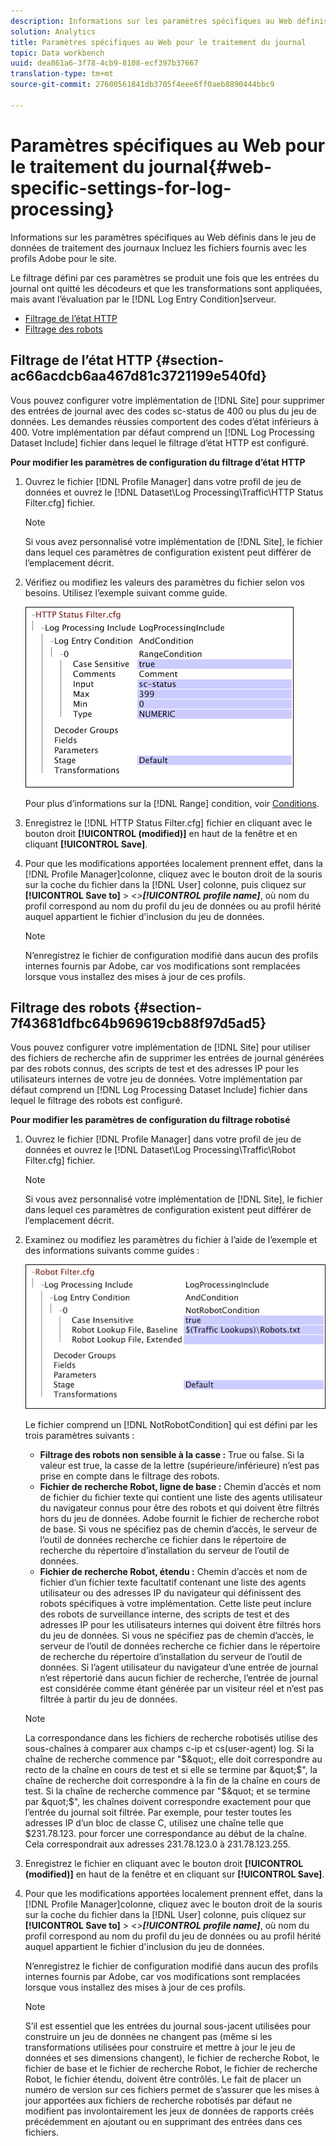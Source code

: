 ```yaml
---
description: Informations sur les paramètres spécifiques au Web définis dans le jeu de données de traitement des journaux Incluez les fichiers fournis avec les profils Adobe pour le site.
solution: Analytics
title: Paramètres spécifiques au Web pour le traitement du journal
topic: Data workbench
uuid: dea861a6-3f78-4cb9-8108-ecf397b37667
translation-type: tm+mt
source-git-commit: 27600561841db3705f4eee6ff0aeb8890444bbc9

---
```



# Paramètres spécifiques au Web pour le traitement du journal{#web-specific-settings-for-log-processing}

Informations sur les paramètres spécifiques au Web définis dans le jeu de données de traitement des journaux Incluez les fichiers fournis avec les profils Adobe pour le site.

Le filtrage défini par ces paramètres se produit une fois que les entrées du journal ont quitté les décodeurs et que les transformations sont appliquées, mais avant l’évaluation par le [!DNL Log Entry Condition]serveur.

* [Filtrage de l’état HTTP](../../../home/c-dataset-const-proc/c-config-web-data/c-web-spec-log-proc.md#section-ac66acdcb6aa467d81c3721199e540fd)
* [Filtrage des robots](../../../home/c-dataset-const-proc/c-config-web-data/c-web-spec-log-proc.md#section-7f43681dfbc64b969619cb88f97d5ad5)

## Filtrage de l’état HTTP {#section-ac66acdcb6aa467d81c3721199e540fd}

Vous pouvez configurer votre implémentation de [!DNL Site] pour supprimer des entrées de journal avec des codes sc-status de 400 ou plus du jeu de données. Les demandes réussies comportent des codes d’état inférieurs à 400. Votre implémentation par défaut comprend un [!DNL Log Processing Dataset Include] fichier dans lequel le filtrage d’état HTTP est configuré.

**Pour modifier les paramètres de configuration du filtrage d’état HTTP**

1. Ouvrez le fichier [!DNL Profile Manager] dans votre profil de jeu de données et ouvrez le [!DNL Dataset\Log Processing\Traffic\HTTP Status Filter.cfg] fichier.

   >[!NOTE]
   >
   >Si vous avez personnalisé votre implémentation de [!DNL Site], le fichier dans lequel ces paramètres de configuration existent peut différer de l’emplacement décrit.

1. Vérifiez ou modifiez les valeurs des paramètres du fichier selon vos besoins. Utilisez l’exemple suivant comme guide.

   ![](assets/cfg_WebParameters_HTTPStatusFilter.png)

   Pour plus d’informations sur la [!DNL Range] condition, voir [Conditions](../../../home/c-dataset-const-proc/c-conditions/c-abt-cond.md).

1. Enregistrez le [!DNL HTTP Status Filter.cfg] fichier en cliquant avec le bouton droit **[!UICONTROL (modified)]** en haut de la fenêtre et en cliquant **[!UICONTROL Save]**.

1. Pour que les modifications apportées localement prennent effet, dans la [!DNL Profile Manager]colonne, cliquez avec le bouton droit de la souris sur la coche du fichier dans la [!DNL User] colonne, puis cliquez sur **[!UICONTROL Save to]** > *&lt;>**[!UICONTROL profile name]***, où nom du profil correspond au nom du profil du jeu de données ou au profil hérité auquel appartient le fichier d&#39;inclusion du jeu de données.

   >[!NOTE]
   >
   >N’enregistrez le fichier de configuration modifié dans aucun des profils internes fournis par Adobe, car vos modifications sont remplacées lorsque vous installez des mises à jour de ces profils.

## Filtrage des robots {#section-7f43681dfbc64b969619cb88f97d5ad5}

Vous pouvez configurer votre implémentation de [!DNL Site] pour utiliser des fichiers de recherche afin de supprimer les entrées de journal générées par des robots connus, des scripts de test et des adresses IP pour les utilisateurs internes de votre jeu de données. Votre implémentation par défaut comprend un [!DNL Log Processing Dataset Include] fichier dans lequel le filtrage des robots est configuré.

**Pour modifier les paramètres de configuration du filtrage robotisé**

1. Ouvrez le fichier [!DNL Profile Manager] dans votre profil de jeu de données et ouvrez le [!DNL Dataset\Log Processing\Traffic\Robot Filter.cfg] fichier.

   >[!NOTE]
   >
   >Si vous avez personnalisé votre implémentation de [!DNL Site], le fichier dans lequel ces paramètres de configuration existent peut différer de l’emplacement décrit.

1. Examinez ou modifiez les paramètres du fichier à l’aide de l’exemple et des informations suivants comme guides :

   ![](assets/cfg_WebParameters_RobotFilter.png)

   Le fichier comprend un [!DNL NotRobotCondition] qui est défini par les trois paramètres suivants :

   * **Filtrage des robots non sensible à la casse :** True ou false. Si la valeur est true, la casse de la lettre (supérieure/inférieure) n’est pas prise en compte dans le filtrage des robots.
   * **Fichier de recherche Robot, ligne de base :** Chemin d’accès et nom de fichier du fichier texte qui contient une liste des agents utilisateur du navigateur connus pour être des robots et qui doivent être filtrés hors du jeu de données. Adobe fournit le fichier de recherche robot de base. Si vous ne spécifiez pas de chemin d’accès, le serveur de l’outil de données recherche ce fichier dans le répertoire de recherche du répertoire d’installation du serveur de l’outil de données.
   * **Fichier de recherche Robot, étendu :** Chemin d’accès et nom de fichier d’un fichier texte facultatif contenant une liste des agents utilisateur ou des adresses IP du navigateur qui définissent des robots spécifiques à votre implémentation. Cette liste peut inclure des robots de surveillance interne, des scripts de test et des adresses IP pour les utilisateurs internes qui doivent être filtrés hors du jeu de données. Si vous ne spécifiez pas de chemin d’accès, le serveur de l’outil de données recherche ce fichier dans le répertoire de recherche du répertoire d’installation du serveur de l’outil de données.
   Si l’agent utilisateur du navigateur d’une entrée de journal n’est répertorié dans aucun fichier de recherche, l’entrée de journal est considérée comme étant générée par un visiteur réel et n’est pas filtrée à partir du jeu de données.

   >[!NOTE]
   >
   >La correspondance dans les fichiers de recherche robotisés utilise des sous-chaînes à comparer aux champs c-ip et cs(user-agent) log. Si la chaîne de recherche commence par &quot;$&quot;, elle doit correspondre au recto de la chaîne en cours de test et si elle se termine par &quot;$&quot;, la chaîne de recherche doit correspondre à la fin de la chaîne en cours de test. Si la chaîne de recherche commence par &quot;$&quot; et se termine par &quot;$&quot;, les chaînes doivent correspondre exactement pour que l’entrée du journal soit filtrée. Par exemple, pour tester toutes les adresses IP d’un bloc de classe C, utilisez une chaîne telle que $231.78.123. pour forcer une correspondance au début de la chaîne. Cela correspondrait aux adresses 231.78.123.0 à 231.78.123.255.

1. Enregistrez le fichier en cliquant avec le bouton droit **[!UICONTROL (modified)]** en haut de la fenêtre et en cliquant sur **[!UICONTROL Save]**.

1. Pour que les modifications apportées localement prennent effet, dans la [!DNL Profile Manager]colonne, cliquez avec le bouton droit de la souris sur la coche du fichier dans la [!DNL User] colonne, puis cliquez sur **[!UICONTROL Save to]** > *&lt;>**[!UICONTROL profile name]***, où nom du profil correspond au nom du profil du jeu de données ou au profil hérité auquel appartient le fichier d&#39;inclusion du jeu de données.

   N’enregistrez le fichier de configuration modifié dans aucun des profils internes fournis par Adobe, car vos modifications sont remplacées lorsque vous installez des mises à jour de ces profils.

   >[!NOTE]
   >
   >S’il est essentiel que les entrées du journal sous-jacent utilisées pour construire un jeu de données ne changent pas (même si les transformations utilisées pour construire et mettre à jour le jeu de données et ses dimensions changent), le fichier de recherche Robot, le fichier de base et le fichier de recherche Robot, le fichier de recherche Robot, le fichier étendu, doivent être contrôlés. Le fait de placer un numéro de version sur ces fichiers permet de s’assurer que les mises à jour apportées aux fichiers de recherche robotisés par défaut ne modifient pas involontairement les jeux de données de rapports créés précédemment en ajoutant ou en supprimant des entrées dans ces fichiers.

